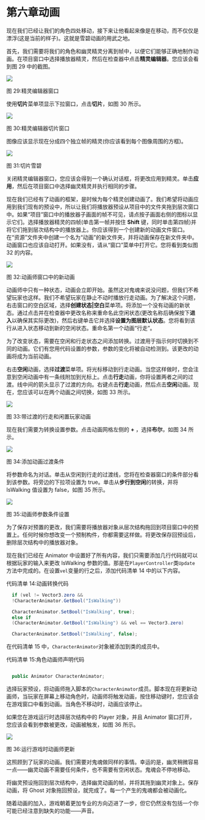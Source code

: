 # 第六章动画

现在我们已经让我们的角色四处移动，接下来让他看起来像是在移动，而不仅仅是漂浮(这是当前的样子)。这就是雪碧动画的用武之地。

首先，我们需要将我们的角色和幽灵精灵分离到帧中，以便它们能够正确地制作动画。在项目窗口中选择播放器精灵，然后在检查器中点击**精灵编辑器**。您应该会看到图 29 中的截图。

![](img/image030.png)

图 29:精灵编辑器窗口

使用**切片**菜单项显示下拉窗口，点击**切片**，如图 30 所示。

![](img/image031.png)

图 30:精灵编辑器切片窗口

图像应该显示现在分成四个独立帧的精灵(你应该看到每个图像周围的方框)。

![](img/image032.png)

图 31:切片雪碧

关闭精灵编辑器窗口，您应该会得到一个确认对话框，将更改应用到精灵。单击**应用**，然后在项目窗口中选择幽灵精灵并执行相同的步骤。

现在我们已经有了动画的框架，是时候为每个精灵创建动画了。我们希望将动画应用到我们现有的预设中，所以让我们将播放器预设从项目中的文件夹拖到层次窗口中。如果“项目”窗口中的播放器子画面的帧不可见，请点按子画面右侧的图标以显示它们。选择播放器精灵的四帧(单击第一帧并按住 **Shift** 键，同时单击第四帧)并将它们拖到层次结构中的播放器上。你应该得到一个创建新的动画文件窗口。在“资源”文件夹中创建一个名为“动画”的新文件夹，并将动画保存在新文件夹中。动画窗口也应该自动打开。如果没有，请从“窗口”菜单中打开它。您将看到类似图 32 的内容。

![](img/image033.png)

图 32:动画师窗口中的新动画

动画师中只有一种状态，动画会立即开始。虽然这对鬼魂来说没问题，但我们不希望玩家也这样。我们不希望玩家在静止不动时播放行走动画。为了解决这个问题，右击窗口的空白区域，选择**创建状态|空白**菜单项。将添加一个没有动画的新状态。通过点击并在检查器中更改名称来重命名此空闲状态(更改名称后确保按下**进入**以确保其实际更改)，然后右键单击它并选择**设置为图层默认状态**。您将看到该行从进入状态移动到新的空闲状态。重命名第一个动画“行走”。

为了改变状态，需要在空闲和行走状态之间添加转换。过渡用于指示何时切换到不同的动画。它们有您用代码设置的参数，参数的变化将被自动检测到。该更改的动画将成为当前动画。

右击**空闲**动画，选择**过渡**菜单项。将光标移动到行走动画。当您这样做时，您会注意到空闲动画中有一条线附加到光标上。点击**行走**动画，你将设置两者之间的过渡。线中间的箭头显示了过渡的方向。右键点击**行走**动画，然后点击**空闲**动画。现在，您应该可以在两个动画之间切换，如图 33 所示。

![](img/image034.png)

图 33:带过渡的行走和闲置玩家动画

现在我们需要为转换设置参数。点击动画网格左侧的 **+** ，选择**布尔**，如图 34 所示。

![](img/image035.png)

图 34:添加动画过渡条件

将参数命名为对话。单击从空闲到行走的过渡线，您将在检查器窗口的条件部分看到该参数。将旁边的下拉项设置为 true。单击从**步行到空闲**的转换，并将 IsWalking 值设置为 false，如图 35 所示。

![](img/image036.png)

图 35:动画师参数条件设置

为了保存对预置的更改，我们需要将播放器对象从层次结构拖回到项目窗口中的预置上。任何时候你想改变一个预制构件，你都需要这样做。将更改保存回预设后，删除层次结构中的播放器对象。

现在我们已经在 Animator 中设置好了所有内容，我们只需要添加几行代码就可以根据玩家的输入来更改 IsWalking 参数的值。那是在`PlayerController`类`Update`方法中完成的。在设置`vel`变量的行之后，添加代码清单 14 中的以下内容。

代码清单 14:动画转换代码

```cs
  if (vel != Vector3.zero &&
  !CharacterAnimator.GetBool("IsWalking"))

  CharacterAnimator.SetBool("IsWalking", true);
  else if
  (CharacterAnimator.GetBool("IsWalking") && vel == Vector3.zero)

  CharacterAnimator.SetBool("IsWalking", false);

```

在代码清单 15 中，`CharacterAnimator`对象被添加到类的成员中。

代码清单 15:角色动画师声明代码

```cs

  public Animator CharacterAnimator;

```

选择玩家预设，将动画师拖入脚本的`CharacterAnimator`成员。脚本现在将更新动画师，当玩家在屏幕上移动角色时，动画师将触发动画，按住移动键时，您应该会在游戏窗口中看到动画。当角色不移动时，动画应该停止。

如果您在游戏运行时选择层次结构中的 Player 对象，并且 Animator 窗口打开，您应该会看到参数被更改，动画被触发，如图 36 所示。

![](img/image037.png)

图 36:运行游戏时动画师更新

这照顾到了玩家的动画。我们需要对鬼魂做同样的事情。幸运的是，幽灵稍微容易一点——幽灵动画不需要任何条件，也不需要有空闲状态。鬼魂会不停地移动。

将幽灵预设拖回到层次结构中，选择幽灵动画的帧，并将其拖到幽灵对象上。保存动画，将 Ghost 对象拖回预设，就完成了。每一个产生的鬼魂都会被动画化。

随着动画的加入，游戏朝着更加专业的方向迈进了一步，但它仍然没有包括一个你可能已经注意到缺失的功能——声音。